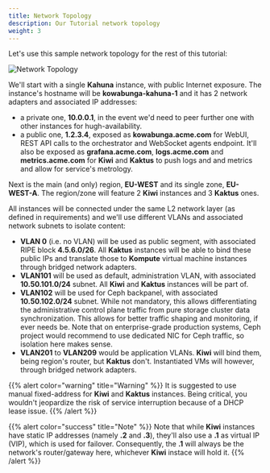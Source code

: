 ```yaml
---
title: Network Topology
description: Our Tutorial network topology
weight: 3
---
```


Let's use this sample network topology for the rest of this tutorial:

![Network Topology](/images/network-topology.png#center)

We'll start with a single **Kahuna** instance, with public Internet exposure. The instance's hostname will be **kowabunga-kahuna-1** and it has 2 network adapters and associated IP addresses:

- a private one, **10.0.0.1**, in the event we'd need to peer further one with other instances for hugh-availability.
- a public one, **1.2.3.4**, exposed as **kowabunga.acme.com** for WebUI, REST API calls to the orchestrator and WebSocket agents endpoint. It'll also be exposed as **grafana.acme.com**, **logs.acme.com** and **metrics.acme.com** for **Kiwi** and **Kaktus** to push logs and and metrics and allow for service's metrology.

Next is the main (and only) region, **EU-WEST** and its single zone, **EU-WEST-A**. The region/zone will feature 2 **Kiwi** instances and 3 **Kaktus** ones.

All instances will be connected under the same L2 network layer (as defined in requirements) and we'll use different VLANs and associated network subnets to isolate content:

- **VLAN 0** (i.e. no VLAN) will be used as public segment, with associated RIPE block **4.5.6.0/26**. All **Kaktus** instances will be able to bind these public IPs and translate those to **Kompute** virtual machine instances through bridged network adapters.
- **VLAN101** will be used as default, administration VLAN, with associated **10.50.101.0/24** subnet. All **Kiwi** and **Kaktus** instances will be part of.
- **VLAN102** will be used for Ceph backpanel, with associated **10.50.102.0/24** subnet. While not mandatory, this allows differentiating the administrative control plane traffic from pure storage cluster data synchronization. This allows for better traffic shaping and monitoring, if ever needs be. Note that on enterprise-grade production systems, Ceph project would recommend to use dedicated NIC for Ceph traffic, so isolation here makes sense.
- **VLAN201** to **VLAN209** would be application VLANs. **Kiwi** will bind them, being region's router, but **Kaktus** don't. Instantiated VMs will however, through bridged network adapters.

{{% alert color="warning" title="Warning" %}}
It is suggested to use manual fixed-address for **Kiwi** and **Kaktus** instances. Being critical, you wouldn't jeopardize the risk of service interruption because of a DHCP lease issue.
{{% /alert %}}

{{% alert color="success" title="Note" %}}
Note that while **Kiwi** instances have static IP addresses (namely **.2** and **.3**), they'll also use a **.1** as virtual IP (VIP), which is used for failover. Consequently, the **.1** will always be the network's router/gateway here, whichever **Kiwi** instace will hold it.
{{% /alert %}}

